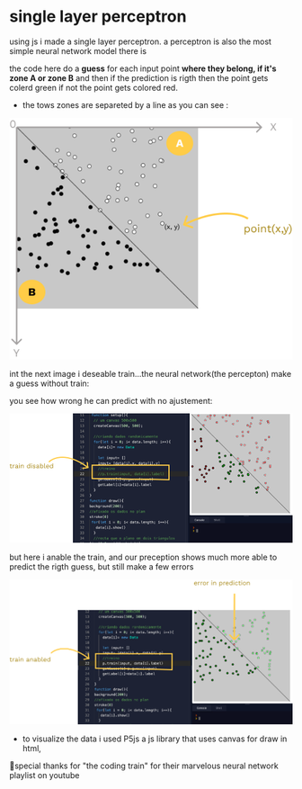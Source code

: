 # single layer perceptron 

using js i made a single layer perceptron.  a perceptron is also the most simple neural network model there is 

the code here do a **guess** for each input point **where they belong, if it's zone A or zone B** and then if the prediction is rigth then the point gets colerd green if not the point  gets colored red.

* the tows zones are separeted by a line as you can see :
<p align="center">
<img src="images/planxy.png" >
</p>

int the next image i deseable train...the neural network(the percepton) make a guess without train:

you see how wrong he can predict with no ajustement:

<img src="images/without-train.png">


but here i anable the train, and our preception shows much more able to predict the rigth guess, but still make a few errors

<img src="images/with-train.png">


* to visualize the data i used P5js a js library that uses canvas for draw in html,



🤩special thanks for "the coding train" for their marvelous neural network playlist on youtube



